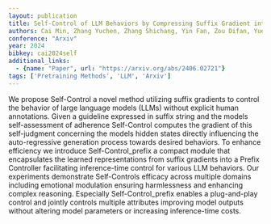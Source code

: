 ```yaml
---
layout: publication
title: Self-Control of LLM Behaviors by Compressing Suffix Gradient into Prefix Controller
authors: Cai Min, Zhang Yuchen, Zhang Shichang, Yin Fan, Zou Difan, Yue Yisong, Hu Ziniu
conference: "Arxiv"
year: 2024
bibkey: cai2024self
additional_links:
  - {name: "Paper", url: "https://arxiv.org/abs/2406.02721"}
tags: ['Pretraining Methods', 'LLM', 'Arxiv']
---
```

We propose Self-Control a novel method utilizing suffix gradients to control the behavior of large language models (LLMs) without explicit human annotations. Given a guideline expressed in suffix string and the models self-assessment of adherence Self-Control computes the gradient of this self-judgment concerning the models hidden states directly influencing the auto-regressive generation process towards desired behaviors. To enhance efficiency we introduce Self-Control_prefix a compact module that encapsulates the learned representations from suffix gradients into a Prefix Controller facilitating inference-time control for various LLM behaviors. Our experiments demonstrate Self-Controls efficacy across multiple domains including emotional modulation ensuring harmlessness and enhancing complex reasoning. Especially Self-Control_prefix enables a plug-and-play control and jointly controls multiple attributes improving model outputs without altering model parameters or increasing inference-time costs.
